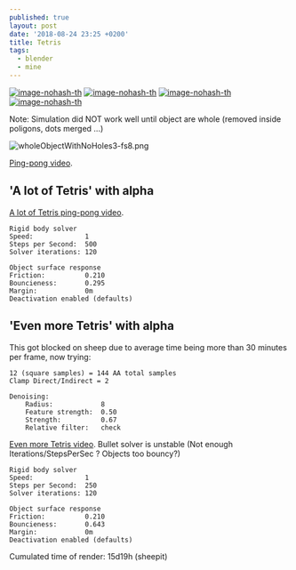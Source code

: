 ```yaml
---
published: true
layout: post
date: '2018-08-24 23:25 +0200'
title: Tetris
tags:
  - blender
  - mine
---
```

[![image-nohash-th](https://images.weserv.nl/?url=https://i.imgur.com/32ePQ3Rb.jpg)](https://images.weserv.nl/?url=https://i.imgur.com/32ePQ3R.jpg)
[![image-nohash-th](https://images.weserv.nl/?url=https://i.imgur.com/6vFBJLE.png)](https://images.weserv.nl/?url=https://i.imgur.com/5k2rdv7.png)
[![image-nohash-th](https://images.weserv.nl/?url=https://i.imgur.com/ehLGo3X.png)](https://images.weserv.nl/?url=https://i.imgur.com/RGA1xNZ.png)
[![image-nohash-th](https://images.weserv.nl/?url=https://i.imgur.com/TzsXx60.png)](https://images.weserv.nl/?url=https://i.imgur.com/ozyXLrL.png)

Note: Simulation did NOT work well until object are whole (removed inside poligons, dots merged ...)

![wholeObjectWithNoHoles3-fs8.png]({{site.baseurl}}/media/wholeObjectWithNoHoles3-fs8.png)

[Ping-pong video](https://youtu.be/aLMDGakHnYQ).

## 'A lot of Tetris' with alpha

[A lot of Tetris ping-pong video](https://youtu.be/LMuWSCOKPgk).

	Rigid body solver
	Speed:			   1
    Steps per Second:  500
    Solver iterations: 120
    
    Object surface response
    Friction:		   0.210
    Bouncieness:	   0.295
    Margin:            0m
    Deactivation enabled (defaults)

## 'Even more Tetris' with alpha

This got blocked on sheep due to average time being more than 30 minutes per frame, now trying:

	12 (square samples) = 144 AA total samples
    Clamp Direct/Indirect = 2
    
    Denoising:
    	Radius:            8
    	Feature strength:  0.50
    	Strength:          0.67
    	Relative filter:   check
        
[Even more Tetris video](https://youtu.be/aGlQXMYBSpw). Bullet solver is unstable (Not enough Iterations/StepsPerSec ? Objects too bouncy?)

	Rigid body solver
	Speed:			   1
    Steps per Second:  250
    Solver iterations: 120
    
    Object surface response
    Friction:		   0.210
    Bouncieness:	   0.643
    Margin:            0m
    Deactivation enabled (defaults)

Cumulated time of render: 15d19h (sheepit)

